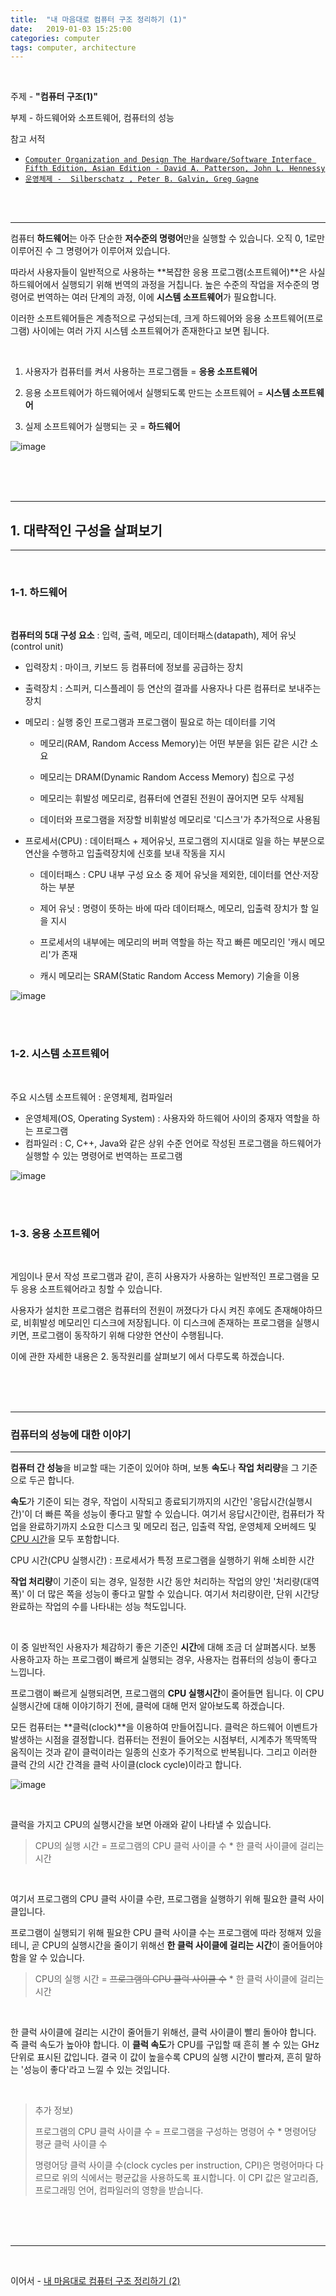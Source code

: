 ```yaml
---
title:  "내 마음대로 컴퓨터 구조 정리하기 (1)"
date:   2019-01-03 15:25:00
categories: computer
tags: computer, architecture
---
```


<br>

주제 - **"컴퓨터 구조(1)"**  

부제 - 하드웨어와 소프트웨어, 컴퓨터의 성능

참고 서적 

- [`Computer Organization and Design The Hardware/Software Interface Fifth Edition, Asian Edition - David A. Patterson, John L. Hennessy`](http://www.kyobobook.co.kr/product/detailViewKor.laf?ejkGb=KOR&mallGb=KOR&barcode=9788964212134&orderClick=LAG&Kc=)  
- [`운영체제 -  Silberschatz , Peter B. Galvin, Greg Gagne`](http://www.kyobobook.co.kr/product/detailViewKor.laf?ejkGb=KOR&mallGb=KOR&barcode=9788998886813&orderClick=LAG&Kc=)

<br><br>

---

컴퓨터 **하드웨어**는 아주 단순한 **저수준의 명령어**만을 실행할 수 있습니다.  오직 0, 1로만 이루어진 수 그 명령어가 이루어져 있습니다.  

따라서 사용자들이 일반적으로 사용하는 **복잡한 응용 프로그램(소프트웨어)**은 사실 하드웨어에서 실행되기 위해 번역의 과정을 거칩니다. 높은 수준의 작업을 저수준의 명령어로 번역하는 여러 단계의 과정, 이에 **시스템 소프트웨어**가 필요합니다. 

이러한 소프트웨어들은 계층적으로 구성되는데, 크게 하드웨어와 응용 소프트웨어(프로그램) 사이에는 여러 가지 시스템 소프트웨어가 존재한다고 보면 됩니다.  

<br>

1. 사용자가 컴퓨터를 켜서 사용하는 프로그램들 = **응용 소프트웨어**

2. 응용 소프트웨어가 하드웨어에서 실행되도록 만드는 소프트웨어 = **시스템 소프트웨어**

3. 실제 소프트웨어가 실행되는 곳 = **하드웨어**  


![image](https://user-images.githubusercontent.com/23413819/50676311-084cb000-1037-11e9-8cde-aefd07499927.png)

<br><br><br>

---

## 1. 대략적인 구성을 살펴보기

---

<br>

### 1-1. 하드웨어

<br>

**컴퓨터의 5대 구성 요소** : 입력, 출력, 메모리, 데이터패스(datapath), 제어 유닛(control unit)  

* 입력장치 : 마이크, 키보드 등 컴퓨터에 정보를 공급하는 장치

* 출력장치 : 스피커, 디스플레이 등 연산의 결과를 사용자나 다른 컴퓨터로 보내주는 장치

* 메모리 : 실행 중인 프로그램과 프로그램이 필요로 하는 데이터를 기억

  - 메모리(RAM, Random Access Memory)는 어떤 부분을 읽든 같은 시간 소요

  - 메모리는 DRAM(Dynamic Random Access Memory) 칩으로 구성

  - 메모리는 휘발성 메모리로, 컴퓨터에 연결된 전원이 끊어지면 모두 삭제됨

  - 데이터와 프로그램을 저장할 비휘발성 메모리로 '디스크'가 추가적으로 사용됨

* 프로세서(CPU) : 데이터패스 + 제어유닛, 프로그램의 지시대로 일을 하는 부분으로 연산을 수행하고 입출력장치에 신호를 보내 작동을 지시

  * 데이터패스 : CPU 내부 구성 요소 중 제어 유닛을 제외한, 데이터를 연산·저장하는 부분

  * 제어 유닛 : 명령이 뜻하는 바에 따라 데이터패스, 메모리, 입출력 장치가 할 일을 지시
  * 프로세서의 내부에는 메모리의 버퍼 역할을 하는 작고 빠른 메모리인 '캐시 메모리'가 존재
  * 캐시 메모리는 SRAM(Static Random Access Memory) 기술을 이용

![image](https://user-images.githubusercontent.com/23413819/50676297-f4a14980-1036-11e9-95c4-3a7923cebf00.png)

<br><br>

### 1-2. 시스템 소프트웨어

<br>

주요 시스템 소프트웨어 : 운영체제, 컴파일러

- 운영체제(OS, Operating System) : 사용자와 하드웨어 사이의 중재자 역할을 하는 프로그램
- 컴파일러 : C, C++, Java와 같은 상위 수준 언어로 작성된 프로그램을 하드웨어가 실행할 수 있는 명령어로 번역하는 프로그램

![image](https://user-images.githubusercontent.com/23413819/50676340-303c1380-1037-11e9-95eb-7bbc154640d4.png)

<br><br>

### 1-3. 응용 소프트웨어

<br>

게임이나 문서 작성 프로그램과 같이, 흔히 사용자가 사용하는 일반적인 프로그램을 모두 응용 소프트웨어라고 칭할 수 있습니다.   

사용자가 설치한 프로그램은 컴퓨터의 전원이 꺼졌다가 다시 켜진 후에도 존재해야하므로, 비휘발성 메모리인 디스크에 저장됩니다. 이 디스크에 존재하는 프로그램을 실행시키면, 프로그램이 동작하기 위해 다양한 연산이 수행됩니다.  

이에 관한 자세한 내용은 2. 동작원리를 살펴보기 에서 다루도록 하겠습니다. 

<br><br><br>

---

### 컴퓨터의 성능에 대한 이야기  

---

**컴퓨터 간 성능**을 비교할 때는 기준이 있어야 하며, 보통 **속도**나 **작업 처리량**을 그 기준으로 두곤 합니다.

**속도**가 기준이 되는 경우, 작업이 시작되고 종료되기까지의 시간인 '응답시간(실행시간)'이 더 빠른 쪽을 성능이 좋다고 말할 수 있습니다. 여기서 응답시간이란, 컴퓨터가 작업을 완료하기까지 소요한 디스크 및 메모리 접근, 입출력 작업, 운영체제 오버헤드 및 <u>CPU 시간</u>을 모두 포함합니다.  

CPU 시간(CPU 실행시간) : 프로세서가 특정 프로그램을 실행하기 위해 소비한 시간  

**작업 처리량**이 기준이 되는 경우, 일정한 시간 동안 처리하는 작업의 양인 '처리량(대역폭)' 이 더 많은 쪽을 성능이 좋다고 말할 수 있습니다. 여기서 처리량이란, 단위 시간당 완료하는 작업의 수를 나타내는 성능 척도입니다.  

<br>

이 중 일반적인 사용자가 체감하기 좋은 기준인 **시간**에 대해 조금 더 살펴봅시다.  보통 사용하고자 하는 프로그램이 빠르게 실행되는 경우, 사용자는 컴퓨터의 성능이 좋다고 느낍니다.  

프로그램이 빠르게 실행되려면, 프로그램의 **CPU 실행시간**이 줄어들면 됩니다. 이 CPU 실행시간에 대해 이야기하기 전에, 클럭에 대해 먼저 알아보도록 하겠습니다.

모든 컴퓨터는 **클럭(clock)**을 이용하여  만들어집니다. 클럭은 하드웨어 이벤트가 발생하는 시점을 결정합니다. 컴퓨터는 전원이 들어오는 시점부터, 시계추가 똑딱똑딱 움직이는 것과 같이 클럭이라는 일종의 신호가 주기적으로 반복됩니다. 그리고 이러한 클럭 간의 시간 간격을 클럭 사이클(clock cycle)이라고 합니다.

![image](https://user-images.githubusercontent.com/23413819/50594733-0a045f80-0ee1-11e9-84ef-580ef5fd5e0a.png)

<br>

클럭을 가지고 CPU의 실행시간을 보면 아래와 같이 나타낼 수 있습니다.

> CPU의 실행 시간 = 프로그램의 CPU 클럭 사이클 수 * 한 클럭 사이클에 걸리는 시간 

<br>

여기서 프로그램의 CPU 클럭 사이클 수란, 프로그램을 실행하기 위해 필요한 클럭 사이클입니다.  

프로그램이 실행되기 위해 필요한 CPU 클럭 사이클 수는 프로그램에 따라 정해져 있을테니, 곧 CPU의 실행시간을 줄이기 위해선 **한 클럭 사이클에 걸리는 시간**이 줄어들어야함을 알 수 있습니다.

> CPU의 실행 시간 = ~~프로그램의 CPU 클럭 사이클 수~~ * 한 클럭 사이클에 걸리는 시간

<br>

한 클럭 사이클에 걸리는 시간이 줄어들기 위해선, 클럭 사이클이 빨리 돌아야 합니다. 즉 클럭 속도가 높아야 합니다. 이 **클럭 속도**가 CPU를 구입할 때 흔히 볼 수 있는 GHz 단위로 표시된 값입니다. 결국 이 값이 높을수록 CPU의 실행 시간이 빨라져, 흔히 말하는 '성능이 좋다'라고 느낄 수 있는 것입니다.

<br>

> 추가 정보)  
>
> 프로그램의 CPU 클럭 사이클 수 = 프로그램을 구성하는 명령어 수 * 명령어당 평균 클럭 사이클 수  
>
> 명령어당 클럭 사이클 수(clock cycles per instruction, CPI)은 명령어마다 다르므로 위의 식에서는 평균값을 사용하도록 표시합니다. 이 CPI 값은 알고리즘, 프로그래밍 언어, 컴파일러의 영향을 받습니다.

<br><br><br>

---

<br>

이어서 - [내 마음대로 컴퓨터 구조 정리하기 (2)](https://cocojelly.github.io/computer/%EB%82%B4-%EB%A7%88%EC%9D%8C%EB%8C%80%EB%A1%9C-%EC%BB%B4%ED%93%A8%ED%84%B0-%EA%B5%AC%EC%A1%B0-%EC%A0%95%EB%A6%AC%ED%95%98%EA%B8%B0-(1)/https://cocojelly.github.io/computer/%EB%82%B4-%EB%A7%88%EC%9D%8C%EB%8C%80%EB%A1%9C-%EC%BB%B4%ED%93%A8%ED%84%B0-%EA%B5%AC%EC%A1%B0-%EC%A0%95%EB%A6%AC%ED%95%98%EA%B8%B0-(2)/)